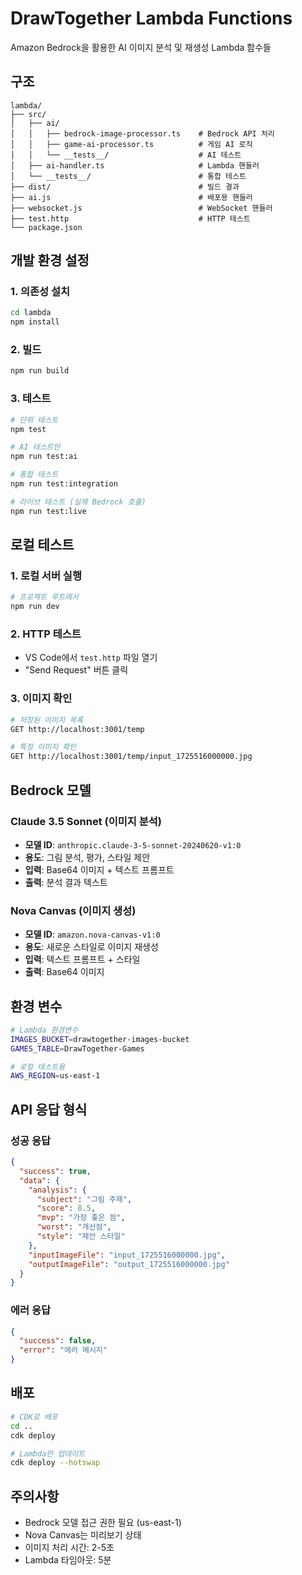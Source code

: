 # DrawTogether Lambda Functions

Amazon Bedrock을 활용한 AI 이미지 분석 및 재생성 Lambda 함수들

## 구조

```
lambda/
├── src/
│   ├── ai/
│   │   ├── bedrock-image-processor.ts    # Bedrock API 처리
│   │   ├── game-ai-processor.ts          # 게임 AI 로직
│   │   └── __tests__/                    # AI 테스트
│   ├── ai-handler.ts                     # Lambda 핸들러
│   └── __tests__/                        # 통합 테스트
├── dist/                                 # 빌드 결과
├── ai.js                                 # 배포용 핸들러
├── websocket.js                          # WebSocket 핸들러
├── test.http                             # HTTP 테스트
└── package.json
```

## 개발 환경 설정

### 1. 의존성 설치
```bash
cd lambda
npm install
```

### 2. 빌드
```bash
npm run build
```

### 3. 테스트
```bash
# 단위 테스트
npm test

# AI 테스트만
npm run test:ai

# 통합 테스트
npm run test:integration

# 라이브 테스트 (실제 Bedrock 호출)
npm run test:live
```

## 로컬 테스트

### 1. 로컬 서버 실행
```bash
# 프로젝트 루트에서
npm run dev
```

### 2. HTTP 테스트
- VS Code에서 `test.http` 파일 열기
- "Send Request" 버튼 클릭

### 3. 이미지 확인
```bash
# 저장된 이미지 목록
GET http://localhost:3001/temp

# 특정 이미지 확인
GET http://localhost:3001/temp/input_1725516000000.jpg
```

## Bedrock 모델

### Claude 3.5 Sonnet (이미지 분석)
- **모델 ID**: `anthropic.claude-3-5-sonnet-20240620-v1:0`
- **용도**: 그림 분석, 평가, 스타일 제안
- **입력**: Base64 이미지 + 텍스트 프롬프트
- **출력**: 분석 결과 텍스트

### Nova Canvas (이미지 생성)
- **모델 ID**: `amazon.nova-canvas-v1:0`
- **용도**: 새로운 스타일로 이미지 재생성
- **입력**: 텍스트 프롬프트 + 스타일
- **출력**: Base64 이미지

## 환경 변수

```bash
# Lambda 환경변수
IMAGES_BUCKET=drawtogether-images-bucket
GAMES_TABLE=DrawTogether-Games

# 로컬 테스트용
AWS_REGION=us-east-1
```

## API 응답 형식

### 성공 응답
```json
{
  "success": true,
  "data": {
    "analysis": {
      "subject": "그림 주제",
      "score": 8.5,
      "mvp": "가장 좋은 점",
      "worst": "개선점",
      "style": "제안 스타일"
    },
    "inputImageFile": "input_1725516000000.jpg",
    "outputImageFile": "output_1725516000000.jpg"
  }
}
```

### 에러 응답
```json
{
  "success": false,
  "error": "에러 메시지"
}
```

## 배포

```bash
# CDK로 배포
cd ..
cdk deploy

# Lambda만 업데이트
cdk deploy --hotswap
```

## 주의사항

- Bedrock 모델 접근 권한 필요 (us-east-1)
- Nova Canvas는 미리보기 상태
- 이미지 처리 시간: 2-5초
- Lambda 타임아웃: 5분
